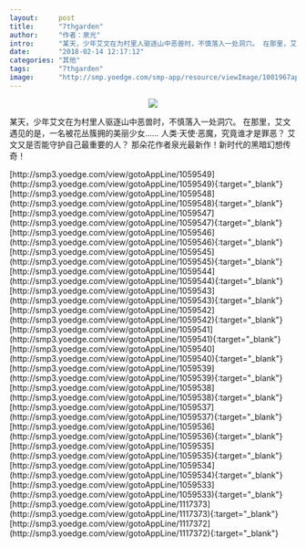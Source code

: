 ```yaml
---
layout:     post
title:      "7thgarden"
author:     "作者：泉光"
intro:      "某天，少年艾文在为村里人驱逐山中恶兽时，不慎落入一处洞穴。 在那里，艾文遇见的是，一名被花丛簇拥的美丽少女…… 人类·天使·恶魔，究竟谁才是罪恶？ 艾文又是否能守护自己最重要的人？ 那朵花作者泉光最新作！新时代的黑暗幻想传奇！"
date:       "2018-02-14 12:17:12"
categories: "其他"
tags:       "7thgarden"
image:      "http://smp.yoedge.com/smp-app/resource/viewImage/1001967appline.png"
---
```

<div style="text-align: center">
<p><img src="http://smp.yoedge.com/smp-app/resource/viewImage/1001967appline.png"/></p>
</div>
<p class="post-meta">
<span>某天，少年艾文在为村里人驱逐山中恶兽时，不慎落入一处洞穴。 在那里，艾文遇见的是，一名被花丛簇拥的美丽少女…… 人类·天使·恶魔，究竟谁才是罪恶？ 艾文又是否能守护自己最重要的人？ 那朵花作者泉光最新作！新时代的黑暗幻想传奇！</span>
</p>
[http://smp3.yoedge.com/view/gotoAppLine/1059549](http://smp3.yoedge.com/view/gotoAppLine/1059549){:target="_blank"}
[http://smp3.yoedge.com/view/gotoAppLine/1059548](http://smp3.yoedge.com/view/gotoAppLine/1059548){:target="_blank"}
[http://smp3.yoedge.com/view/gotoAppLine/1059547](http://smp3.yoedge.com/view/gotoAppLine/1059547){:target="_blank"}
[http://smp3.yoedge.com/view/gotoAppLine/1059546](http://smp3.yoedge.com/view/gotoAppLine/1059546){:target="_blank"}
[http://smp3.yoedge.com/view/gotoAppLine/1059545](http://smp3.yoedge.com/view/gotoAppLine/1059545){:target="_blank"}
[http://smp3.yoedge.com/view/gotoAppLine/1059544](http://smp3.yoedge.com/view/gotoAppLine/1059544){:target="_blank"}
[http://smp3.yoedge.com/view/gotoAppLine/1059543](http://smp3.yoedge.com/view/gotoAppLine/1059543){:target="_blank"}
[http://smp3.yoedge.com/view/gotoAppLine/1059542](http://smp3.yoedge.com/view/gotoAppLine/1059542){:target="_blank"}
[http://smp3.yoedge.com/view/gotoAppLine/1059541](http://smp3.yoedge.com/view/gotoAppLine/1059541){:target="_blank"}
[http://smp3.yoedge.com/view/gotoAppLine/1059540](http://smp3.yoedge.com/view/gotoAppLine/1059540){:target="_blank"}
[http://smp3.yoedge.com/view/gotoAppLine/1059539](http://smp3.yoedge.com/view/gotoAppLine/1059539){:target="_blank"}
[http://smp3.yoedge.com/view/gotoAppLine/1059538](http://smp3.yoedge.com/view/gotoAppLine/1059538){:target="_blank"}
[http://smp3.yoedge.com/view/gotoAppLine/1059537](http://smp3.yoedge.com/view/gotoAppLine/1059537){:target="_blank"}
[http://smp3.yoedge.com/view/gotoAppLine/1059536](http://smp3.yoedge.com/view/gotoAppLine/1059536){:target="_blank"}
[http://smp3.yoedge.com/view/gotoAppLine/1059535](http://smp3.yoedge.com/view/gotoAppLine/1059535){:target="_blank"}
[http://smp3.yoedge.com/view/gotoAppLine/1059534](http://smp3.yoedge.com/view/gotoAppLine/1059534){:target="_blank"}
[http://smp3.yoedge.com/view/gotoAppLine/1059533](http://smp3.yoedge.com/view/gotoAppLine/1059533){:target="_blank"}
[http://smp3.yoedge.com/view/gotoAppLine/1117373](http://smp3.yoedge.com/view/gotoAppLine/1117373){:target="_blank"}
[http://smp3.yoedge.com/view/gotoAppLine/1117372](http://smp3.yoedge.com/view/gotoAppLine/1117372){:target="_blank"}



